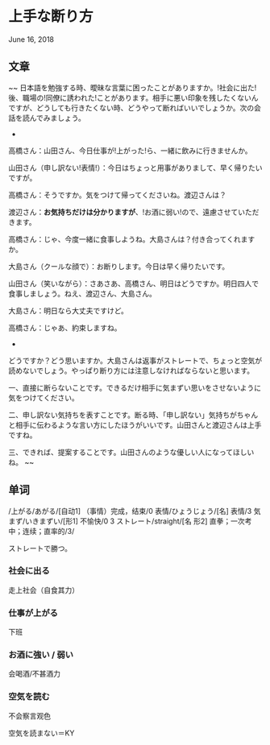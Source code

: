 # 上手な断り方
June 16, 2018

## 文章
~~
日本語を勉強する時、曖昧な言葉に困ったことがありますか。!社会に出た!後、職場の!同僚に誘われた!ことがあります。相手に悪い印象を残したくないんですが、どうしても行きたくない時、どうやって断ればいいでしょうか。次の会話を読んでみましょう。 

-

高橋さん：山田さん、今日仕事が!上がった!ら、一緒に飲みに行きませんか。 

山田さん（申し訳ない!表情!）：今日はちょっと用事がありまして、早く帰りたいですが。 

高橋さん：そうですか。気をつけて帰ってくださいね。渡辺さんは？ 

渡辺さん：**お気持ちだけは分かりますが**、!お酒に弱い!ので、遠慮させていただきます。 

高橋さん：じゃ、今度一緒に食事しようね。大島さんは？付き合ってくれますか。 

大島さん（クールな顔で）：お断りします。今日は早く帰りたいです。 

山田さん（笑いながら）：さあさあ、高橋さん、明日はどうですか。明日四人で食事しましょう。ねえ、渡辺さん、大島さん。 

大島さん：明日なら大丈夫ですけど。 

高橋さん：じゃあ、約束しますね。 

-

どうですか？どう思いますか。大島さんは返事がストレートで、ちょっと空気が読めないでしょう。やっぱり断り方には注意しなければならないと思います。 

一、直接に断らないことです。できるだけ相手に気まずい思いをさせないように気をつけてください。
 
二、申し訳ない気持ちを表すことです。断る時、「申し訳ない」気持ちがちゃんと相手に伝わるような言い方にしたほうがいいです。山田さんと渡辺さんは上手ですね。 

三、できれば、提案することです。山田さんのような優しい人になってほしいね。 
~~

## 单词
/上がる/あがる/[自动1] （事情）完成，结束/0
表情/ひょうじょう/[名] 表情/3
気まず/いきまずい/[形1] 不愉快/0 3
ストレート/straight/[名 形2] 直拳；一次考中；连续；直率的/3/

ストレートで勝つ。

### 社会に出る
走上社会（自食其力）

### 仕事が上がる
下班

### お酒に強い / 弱い
会喝酒/不甚酒力

### 空気を読む
不会察言观色

空気を読まない＝KY
